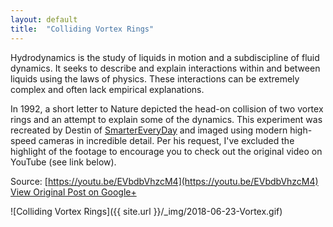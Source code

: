 ```yaml
---
layout: default
title:  "Colliding Vortex Rings"
---
```


Hydrodynamics is the study of liquids in motion and a subdiscipline of fluid dynamics. It seeks to describe and explain interactions within and between liquids using the laws of physics. These interactions can be extremely complex and often lack empirical explanations.

In 1992, a short letter to Nature depicted the head-on collision of two vortex rings and an attempt to explain some of the dynamics. This experiment was recreated by Destin of [SmarterEveryDay](https://www.youtube.com/user/destinws2) and imaged using modern high-speed cameras in incredible detail. Per his request, I've excluded the highlight of the footage to encourage you to check out the original video on YouTube (see link below).

Source: [https://youtu.be/EVbdbVhzcM4](https://youtu.be/EVbdbVhzcM4)
[View Original Post on Google+](https://plus.google.com/+ColinSullender/posts/5JvZUbugAZs)

![Colliding Vortex Rings]({{ site.url }}/_img/2018-06-23-Vortex.gif)

